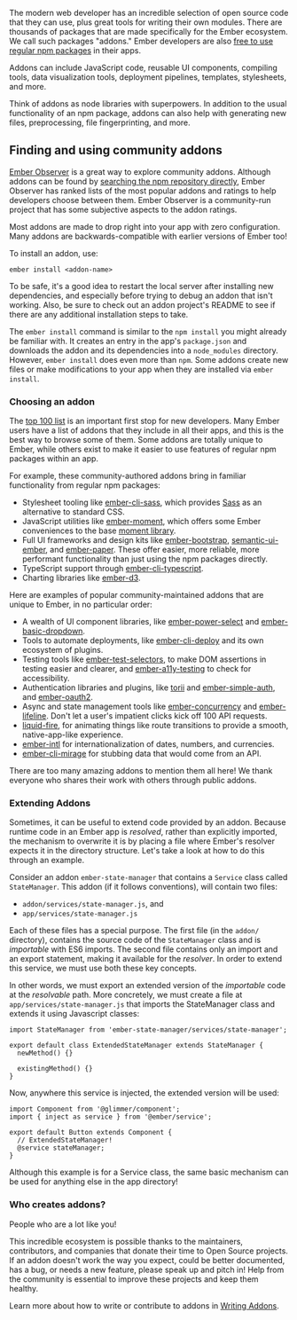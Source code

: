 The modern web developer has an incredible selection of open source code that they can use, plus great tools for writing their own modules.
There are thousands of packages that are made specifically for the Ember ecosystem. We call such packages "addons."
Ember developers are also
[free to use regular npm packages](https://guides.emberjs.com/release/addons-and-dependencies/managing-dependencies/) in their apps.

Addons can include JavaScript code, reusable UI components, compiling tools, data visualization tools, deployment pipelines, templates, stylesheets, and more.

Think of addons as node libraries with superpowers. In addition to the usual functionality of an npm package, addons can also help with generating new files, preprocessing, file fingerprinting, and more.

## Finding and using community addons

[Ember Observer](https://www.emberobserver.com/) is a great way to explore community addons. Although addons can be found by [searching the npm repository directly](https://www.npmjs.com/search?q=ember), Ember Observer has ranked lists of the most popular addons and ratings to help developers choose between them. Ember Observer is a community-run project that has some subjective aspects to the addon ratings.

Most addons are made to drop right into your app with zero configuration. Many addons are backwards-compatible with earlier versions of Ember too!

To install an addon, use:

```shell
ember install <addon-name>
```

To be safe, it's a good idea to restart the local server after installing new dependencies, and especially before trying to debug an addon that isn't working. Also, be sure to check out an addon project's README to see if there are any additional installation steps to take.

The `ember install` command is similar to the `npm install` you might already be familiar with. It creates an entry in the app's `package.json` and downloads the addon and its dependencies into a `node_modules` directory. However, `ember install` does even more than `npm`. Some addons create new files or make modifications to your app when they are installed via `ember install`.

### Choosing an addon

The [top 100 list](https://www.emberobserver.com/lists/top-addons) is an important first stop for new developers. Many Ember users have a list of addons that they include in all their apps, and this is the best way to browse some of them. Some addons are totally unique to Ember, while others exist to make it easier to use features of regular npm packages within an app.

For example, these community-authored addons bring in familiar functionality from regular npm packages:

- Stylesheet tooling like [ember-cli-sass](https://www.emberobserver.com/addons/ember-cli-sass), which provides [Sass](https://sass-lang.com/) as an alternative to standard CSS.
- JavaScript utilities like [ember-moment](https://www.emberobserver.com/addons/ember-moment), which offers some Ember conveniences to the base [moment library](https://www.npmjs.com/package/moment).
- Full UI frameworks and design kits like [ember-bootstrap](https://www.emberobserver.com/addons/ember-bootstrap), [semantic-ui-ember](https://www.emberobserver.com/addons/semantic-ui-ember), and [ember-paper](https://www.emberobserver.com/addons/ember-paper). These offer easier, more reliable, more performant functionality than just using the npm packages directly.
- TypeScript support through [ember-cli-typescript](https://github.com/typed-ember/ember-cli-typescript).
- Charting libraries like [ember-d3](https://github.com/ivanvanderbyl/ember-d3).

Here are examples of popular community-maintained addons that are unique to Ember, in no particular order:

- A wealth of UI component libraries, like [ember-power-select](https://www.emberobserver.com/addons/ember-power-select) and [ember-basic-dropdown](https://www.emberobserver.com/addons/ember-basic-dropdown).
- Tools to automate deployments, like [ember-cli-deploy](https://www.emberobserver.com/categories/deployment) and its own ecosystem of plugins.
- Testing tools like [ember-test-selectors](https://www.emberobserver.com/addons/ember-test-selectors), to make DOM assertions in testing easier and clearer, and [ember-a11y-testing](https://www.emberobserver.com/addons/ember-a11y-testing) to check for accessibility.
- Authentication libraries and plugins, like [torii](https://www.emberobserver.com/addons/torii) and [ember-simple-auth](https://www.emberobserver.com/addons/ember-simple-auth), and [ember-oauth2](https://www.emberobserver.com/addons/ember-oauth2).
- Async and state management tools like [ember-concurrency](https://www.emberobserver.com/addons/ember-concurrency) and [ember-lifeline](https://www.emberobserver.com/addons/ember-lifeline). Don't let a user's impatient clicks kick off 100 API requests.
- [liquid-fire](https://www.emberobserver.com/addons/liquid-fire), for animating things like route transitions to provide a smooth, native-app-like experience.
- [ember-intl](https://github.com/ember-intl/ember-intl) for internationalization of dates, numbers, and currencies.
- [ember-cli-mirage](https://www.ember-cli-mirage.com/) for stubbing data that would come from an API.

There are too many amazing addons to mention them all here! We thank everyone who shares their work with others through public addons.

### Extending Addons

Sometimes, it can be useful to extend code provided by an addon. Because runtime
code in an Ember app is *resolved*, rather than explicitly imported, the mechanism to overwrite it
is by placing a file where Ember's resolver expects it in the directory structure. Let's take a look
at how to do this through an example.

Consider an addon `ember-state-manager` that contains a `Service` class called `StateManager`.
This addon (if it follows conventions), will contain two files:

- `addon/services/state-manager.js`, and
- `app/services/state-manager.js`

Each of these files has a special purpose. The first file (in the `addon/` directory), contains
the source code of the `StateManager` class  and is *importable* with ES6 imports. The second file
contains only an import and an export statement, making it available for the *resolver*.
In order to extend this service, we must use both these key concepts.

In other words, we must export an extended version of the *importable* code at the *resolvable* path.
More concretely, we must create a file at `app/services/state-manager.js`  that imports the StateManager
class and extends it using Javascript classes:

```javascript{data-file-name=app/services/state-manager.js}
import StateManager from 'ember-state-manager/services/state-manager';

export default class ExtendedStateManager extends StateManager {
  newMethod() {}

  existingMethod() {}
}
```

Now, anywhere this service is injected, the extended version will be used:

```javascript{data-file-name=app/components/button.js}
import Component from '@glimmer/component';
import { inject as service } from '@ember/service';

export default Button extends Component {
  // ExtendedStateManager!
  @service stateManager;
}
```

Although this example is for a Service class, the same basic mechanism can be used for anything else
in the app directory!

### Who creates addons?

People who are a lot like you!

This incredible ecosystem is possible thanks to the maintainers, contributors, and companies that donate their time to Open Source projects. If an addon doesn't work the way you expect, could be better documented, has a bug, or needs a new feature, please speak up and pitch in! Help from the community is essential to improve these projects and keep them healthy.

Learn more about how to write or contribute to addons in [Writing Addons](../../writing-addons/).
